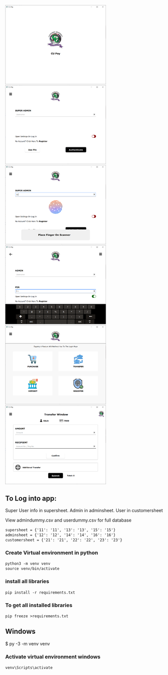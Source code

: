 <img src="https://github.com/tohsin/Larez/blob/qt5-implementation/Screenshots/1.%20Splash.PNG" title="Pg 1. Splash" style="width: 320px"> <img src="https://github.com/tohsin/Larez/blob/qt5-implementation/Screenshots/2.%20Super%20Login%20(Not%20waiting%20for%20finger).PNG" title="Pg 2. Super Admin Login" style="width: 320px">
<img src="https://github.com/tohsin/Larez/blob/qt5-implementation/Screenshots/2.%20Super%20Login%20(Waiting%20for%20finger).PNG" title="Pg 2 (Biometric)" style="width: 320px">
<img src="https://github.com/tohsin/Larez/blob/qt5-implementation/Screenshots/3.%20Admin%20Login.PNG" title="Pg 3. Admin Login (Pin)" style="width: 320px">
<img src="https://github.com/tohsin/Larez/blob/qt5-implementation/Screenshots/8.%20Feature%20page.PNG" title="Pg 8. Features" style="width: 320px">
<img src="https://github.com/tohsin/Larez/blob/qt5-implementation/Screenshots/13.%20Transfer.PNG" title="Pg 13. Transfer" style="width: 320px">


## To Log into app: 

Super User info in supersheet. Admin in adminsheet. User in customersheet

View admindummy.csv and userdummy.csv for full database
```
supersheet = {'11': '11', '13': '13', '15': '15'}   
adminsheet = {'12': '12', '14': '14', '16': '16'}    
customersheet = {'21': '21', '22': '22', '23': '23'}
```
### Create Virtual environment in python
```
python3 -m venv venv
source venv/bin/activate
```

### install all libraries

```
pip install -r requirements.txt 
```

### To get all installed libraries
```
pip freeze >requirements.txt
```

## Windows
$ py -3 -m venv venv

### Activate virtual environment windows
```
venv\Scripts\activate
```
